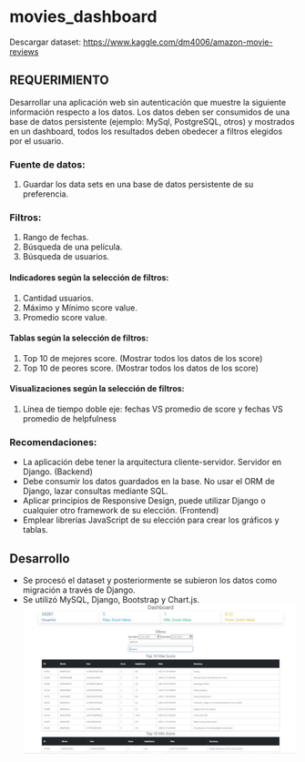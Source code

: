﻿# movies_dashboard
Descargar dataset: https://www.kaggle.com/dm4006/amazon-movie-reviews
## REQUERIMIENTO
Desarrollar una aplicación web sin autenticación que muestre la siguiente información respecto a los datos.
Los datos deben ser consumidos de una base de datos persistente (ejemplo: MySql, PostgreSQL, otros) y
mostrados en un dashboard, todos los resultados deben obedecer a filtros elegidos por el usuario.
### Fuente de datos:
1. Guardar los data sets en una base de datos persistente de su preferencia.
### Filtros:
1. Rango de fechas.
2. Búsqueda de una película.
3. Búsqueda de usuarios.
#### Indicadores según la selección de filtros:
1. Cantidad usuarios.
2. Máximo y Mínimo score value.
3. Promedio score value.
#### Tablas según la selección de filtros:
1. Top 10 de mejores score. (Mostrar todos los datos de los score)
2. Top 10 de peores score. (Mostrar todos los datos de los score)

#### Visualizaciones según la selección de filtros:
1. Línea de tiempo doble eje: fechas VS promedio de score y fechas VS promedio de
helpfulness

### Recomendaciones:
*  La aplicación debe tener la arquitectura cliente-servidor. Servidor en Django. (Backend)
* Debe consumir los datos guardados en la base. No usar el ORM de Django, lazar consultas mediante
SQL.
* Aplicar principios de Responsive Design, puede utilizar Django o cualquier otro framework de su
elección. (Frontend)
* Emplear librerías JavaScript de su elección para crear los gráficos y tablas.
## Desarrollo
* Se procesó el dataset y posteriormente se subieron los datos como migración a través de Django.
* Se utilizó MySQL, Django, Bootstrap y Chart.js.
![Screenshot](Front/dashboard_img.jpg)
